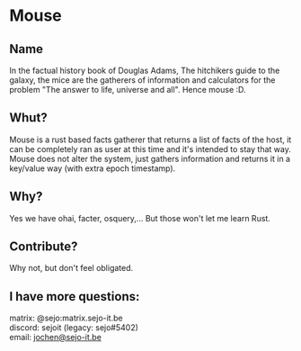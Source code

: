 # Mouse

## Name

In the factual history book of Douglas Adams, The hitchikers guide to the galaxy, the mice are the gatherers of information and calculators for the problem "The answer to life, universe and all".
Hence mouse :D.

## Whut?

Mouse is a rust based facts gatherer that returns a list of facts of the host, it can be completely ran as user at this time and it's intended to stay that way.
Mouse does not alter the system, just gathers information and returns it in a key/value way (with extra epoch timestamp).

## Why?

Yes we have ohai, facter, osquery,... 
But those won't let me learn Rust. 

## Contribute?

Why not, but don't feel obligated.

## I have more questions:

matrix: @sejo:matrix.sejo-it.be  
discord: sejoit (legacy: sejo#5402)  
email: jochen@sejo-it.be